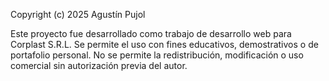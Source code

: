 Copyright (c) 2025 Agustín Pujol

Este proyecto fue desarrollado como trabajo de desarrollo web para Corplast S.R.L.
Se permite el uso con fines educativos, demostrativos o de portafolio personal.
No se permite la redistribución, modificación o uso comercial sin autorización previa del autor.

